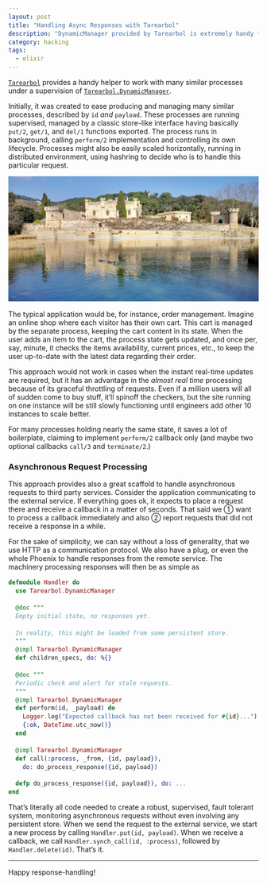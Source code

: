 ```yaml
---
layout: post
title: "Handling Async Responses with Tarearbol"
description: "DynamicManager provided by Tarearbol is extremely handy for handling asynchronous responses from external services"
category: hacking
tags:
  - elixir
---
```


[`Tarearbol`](https://hexdocs.pm/tarearbol) provides a handy helper to work with many similar processes under a supervision of [`Tarearbol.DynamicManager`](https://hexdocs.pm/tarearbol/dynamic_workers_management.html).

Initially, it was created to ease producing and managing many similar processes, described by `id` _and_ `payload`. These processes are running supervised, managed by a classic store-like interface having basically `put/2`, `get/1`, and `del/1` functions exported. The process runs in background, calling `perform/2` implementation and controlling its own lifecycle. Processes might also be easily scaled horizontally, running in distributed environment, using hashring to decide who is to handle this particular request.

![Castell Jalpi](/img/castle.jpg)

The typical application would be, for instance, order management. Imagine an online shop where each visitor has their own cart. This cart is managed by the separate process, keeping the cart content in its state. When the user adds an item to the cart, the process state gets updated, and once per, say, minute, it checks the items availability, current prices, etc., to keep the user up-to-date with the latest data regarding their order.

This approach would not work in cases when the instant real-time updates are required, but it has an advantage in the _almost real time_ processing because of its graceful throttling of requests. Even if a million users will all of sudden come to buy stuff, it’ll spinoff the checkers, but the site running on one instance will be still slowly functioning until engineers add other 10 instances to scale better.

For many processes holding nearly the same state, it saves a lot of boilerplate, claiming to implement `perform/2` callback only (and maybe two optional callbacks `call/3` and `terminate/2`.)

### Asynchronous Request Processing

This approach provides also a great scaffold to handle asynchronous requests to third party services. Consider the application communicating to the external service. If everything goes ok, it expects to place a request there and receive a callback in a matter of seconds. That said we ① want to process a callback immediately and also ② report requests that did not receive a response in a while.

For the sake of simplicity, we can say without a loss of generality, that we use HTTP as a communication protocol. We also have a plug, or even the whole Phoenix to handle responses from the remote service. The machinery processing responses will then be as simple as

```elixir
defmodule Handler do
  use Tarearbol.DynamicManager

  @doc """
  Empty initial state, no responses yet.

  In reality, this might be loaded from some persistent store.
  """
  @impl Tarearbol.DynamicManager
  def children_specs, do: %{}

  @doc """
  Periodic check and alert for stale requests.
  """
  @impl Tarearbol.DynamicManager
  def perform(id, _payload) do
    Logger.log("Expected callback has not been received for #{id}...")
    {:ok, DateTime.utc_now()}
  end

  @impl Tarearbol.DynamicManager
  def call(:process, _from, {id, payload}),
    do: do_process_response({id, payload})

  defp do_process_response({id, payload}), do: ...
end
```

That’s literally all code needed to create a robust, supervised, fault tolerant system, monitoring asynchronous requests without even involving any persistent store. When we send the request to the external service, we start a new process by calling `Handler.put(id, payload)`. When we receive a callback, we call `Handler.synch_call(id, :process)`, followed by `Handler.delete(id)`. That’s it.

---

Happy response-handling!
